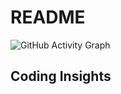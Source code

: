 # README

<!-- WakaTime widget -->

![GitHub Activity Graph](https://github-readme-activity-graph.vercel.app/graph?username=hikiuzrx&theme=react-dark&hide_border=true&area=true&bg_color=0D1117&color=F85D7F&line=F8D866&point=F85D7F)

<!-- WakaTime widget end -->

## Coding Insights

<!-- waka -->

<!-- waka end -->